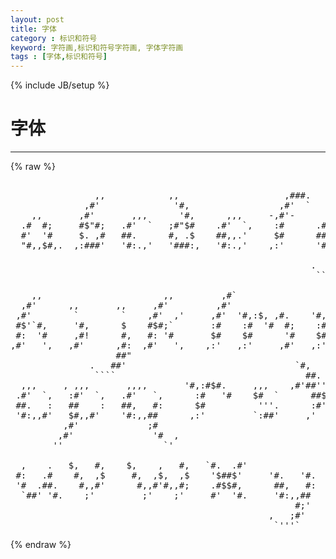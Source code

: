 ```yaml
---
layout: post
title: 字体
category : 标识和符号
keyword: 字符画,标识和符号字符画, 字体字符画
tags : [字体,标识和符号]
---
```

{% include JB/setup %}
# 字体
---
{% raw %}
<pre>

                ,,            ,,                    ,###.
              ,#&#039;              &#039;#,                 ,#&#039;  `
    ,,       ,#&#039;       ,,,      &#039;#,      ,,,     -,#&#039;-      ,,,
  .#  #;     #$&quot;#;   .#&#039;  `   ;#&quot;$#    .#&#039;  `,    :#      .#&#039;  `,
  #&#039;  &#039;#     $. ,#   ##.      #, .$    ##,,.&#039;     $#      ##.  ,#
  &quot;#,,$#,.  ,:###&#039;   &#039;#:.,&#039;   &#039;###:,   &#039;#:.,&#039;    ,:&#039;      &#039;#:.,#:
                                                              ##&quot;
                                                         .   ##&#039;
                                                          ````

    ,,                       ,,         ,#`
  ,#&#039;      ,,       ,,     ,#&#039;         ,#&#039;
 ,#&#039;        `        `    ,#&#039;  ,&#039;     ,#&#039;  &#039;#,:$, ,#.    &#039;#,:#$#.
 #$&#039;`#,     &#039;#,      $    #$#;`       :#    :#  &#039;#  #;    :#   &#039;#;
 #:  &#039;#     ,#!      #,   #: &#039;#       $#    $#      &#039;#    $#    &#039;#
,#&#039;   &#039;,   ,#&#039;      ,#:  ,#&#039;   &#039;,    ,:&#039;   ,:&#039;     ,#&#039;   ,:&#039;   ,#&#039;
                    ##&quot;
               .   ##&#039;                                `#,
                ````                                    ##.
  ,,,     , ,,,       ,,,,       &#039;#,:#$#.     ,,,    ,#&#039;##&#039;&#039;`
 .#&#039;  `,   :#&#039;  `,   .#&#039;   `,      :#   &#039;#    $#  `      ##$
 ##.   :   ##    :   ##,   #:      $#          &#039;&#039;&#039;.      :#&#039;
 &#039;#:,,#&#039;   $#,,#&#039;    &#039;#:,,##      ,:&#039;         `:##&#039;     ,&#039;
          ,#&#039;             ;#
         ,#&#039;               &#039;#  ,
        &#039;&#039;                   `&#039;

  ,    .   $,   #,    $,    ,   #,   `#.  .#&#039;               ,.###:.
 #:   .#    #,  ,$     #,  ,$,  ,$    &#039;$##$&#039;     &#039;#.   &#039;#.     ,;#&#039;
 &#039;#  .##.    #,,#&#039;      #,,#&#039;#,,#;    .#$$#,      ##,   #:   ,#&#039;
  `##&#039; &#039;#.    ;&#039;         ;&#039;    ;&#039;     #&#039;  &#039;#.     &#039;#:,,##   ,#$#;:&#039;`
                                                      #;&#039;
                                                 ,   ;#&#039;
                                                  `&#039;&#039;&#039;` </pre>
{% endraw %}
